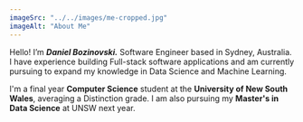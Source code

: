 ```yaml
---
imageSrc: "../../images/me-cropped.jpg"
imageAlt: "About Me"
---
```


Hello! I’m <b><i>Daniel Bozinovski.</i></b> Software Engineer based in Sydney, Australia. I have experience building Full-stack software applications and am currently pursuing to expand my knowledge in Data Science and Machine Learning.

I'm a final year <b>Computer Science</b> student at the <b>University of New South Wales</b>, averaging a Distinction grade. I am also pursuing my <b>Master's in Data Science</b> at UNSW next year.
